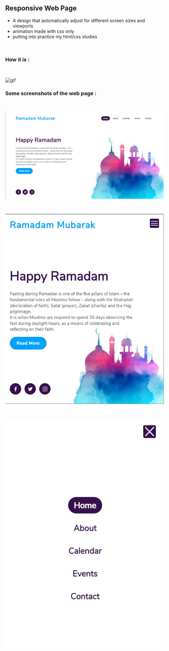 ## Responsive Web Page
 - A design that automatically adjust for different screen sizes and viewports
 - animation made with css only
 - putting into practice my html/css studies
 
 <br>
 
 ### How it is :
 
 <br>
 
 ![gif](https://github.com/matheusmacario/responsive-web-page/blob/main/responsive_webpage.gif)
 
 ### Some screenshots of the web page :
 
 <br>
 
 ![screenshot_web](https://github.com/matheusmacario/responsive-web-page/blob/main/assets/images/screenshot-web.JPG)
 
<br>

![screenshot_mobile](https://github.com/matheusmacario/responsive-web-page/blob/main/assets/images/screenshot-mobile.JPG)

<br>

![screenshot_burger](https://github.com/matheusmacario/responsive-web-page/blob/main/assets/images/screenshot-burger.JPG)
